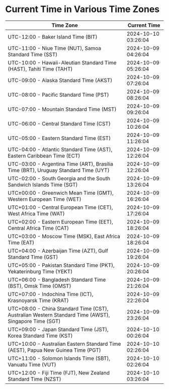 # Current Time in Various Time Zones

| Time Zone | Current Time |
|-----------|--------------|
| UTC-12:00 - Baker Island Time (BIT) | 2024-10-10 03:26:04 |
| UTC-11:00 - Niue Time (NUT), Samoa Standard Time (SST) | 2024-10-09 04:26:04 |
| UTC-10:00 - Hawaii-Aleutian Standard Time (HAST), Tahiti Time (TAHT) | 2024-10-09 05:26:04 |
| UTC-09:00 - Alaska Standard Time (AKST) | 2024-10-09 07:26:04 |
| UTC-08:00 - Pacific Standard Time (PST) | 2024-10-09 08:26:04 |
| UTC-07:00 - Mountain Standard Time (MST) | 2024-10-09 09:26:04 |
| UTC-06:00 - Central Standard Time (CST) | 2024-10-09 10:26:04 |
| UTC-05:00 - Eastern Standard Time (EST) | 2024-10-09 11:26:04 |
| UTC-04:00 - Atlantic Standard Time (AST), Eastern Caribbean Time (ECT) | 2024-10-09 12:26:04 |
| UTC-03:00 - Argentina Time (ART), Brasília Time (BRT), Uruguay Standard Time (UYT) | 2024-10-09 12:26:04 |
| UTC-02:00 - South Georgia and the South Sandwich Islands Time (SGT) | 2024-10-09 13:26:04 |
| UTC±00:00 - Greenwich Mean Time (GMT), Western European Time (WET) | 2024-10-09 16:26:04 |
| UTC+01:00 - Central European Time (CET), West Africa Time (WAT) | 2024-10-09 17:26:04 |
| UTC+02:00 - Eastern European Time (EET), Central Africa Time (CAT) | 2024-10-09 18:26:04 |
| UTC+03:00 - Moscow Time (MSK), East Africa Time (EAT) | 2024-10-09 18:26:04 |
| UTC+04:00 - Azerbaijan Time (AZT), Gulf Standard Time (GST) | 2024-10-09 19:26:04 |
| UTC+05:00 - Pakistan Standard Time (PKT), Yekaterinburg Time (YEKT) | 2024-10-09 20:26:04 |
| UTC+06:00 - Bangladesh Standard Time (BST), Omsk Time (OMST) | 2024-10-09 21:26:04 |
| UTC+07:00 - Indochina Time (ICT), Krasnoyarsk Time (KRAT) | 2024-10-09 22:26:04 |
| UTC+08:00 - China Standard Time (CST), Australian Western Standard Time (AWST), Singapore Time (SGT) | 2024-10-09 23:26:04 |
| UTC+09:00 - Japan Standard Time (JST), Korea Standard Time (KST) | 2024-10-10 00:26:04 |
| UTC+10:00 - Australian Eastern Standard Time (AEST), Papua New Guinea Time (PGT) | 2024-10-10 02:26:04 |
| UTC+11:00 - Solomon Islands Time (SBT), Vanuatu Time (VUT) | 2024-10-10 02:26:04 |
| UTC+12:00 - Fiji Time (FJT), New Zealand Standard Time (NZST) | 2024-10-10 03:26:04 |
